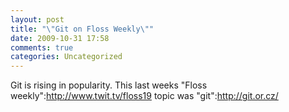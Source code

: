 ```yaml
---
layout: post
title: "\"Git on Floss Weekly\""
date: 2009-10-31 17:58
comments: true
categories: Uncategorized
---
```

Git is rising in popularity. This last weeks "Floss weekly":http://www.twit.tv/floss19 topic was "git":http://git.or.cz/
